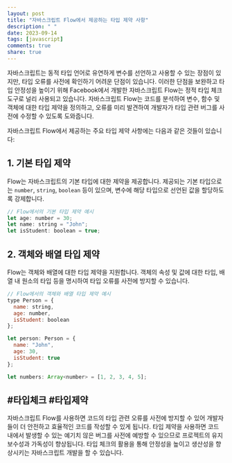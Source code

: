 ```yaml
---
layout: post
title: "자바스크립트 Flow에서 제공하는 타입 제약 사항"
description: " "
date: 2023-09-14
tags: [javascript]
comments: true
share: true
---
```


자바스크립트는 동적 타입 언어로 유연하게 변수를 선언하고 사용할 수 있는 장점이 있지만, 타입 오류를 사전에 확인하기 어려운 단점이 있습니다. 이러한 단점을 보완하고 타입 안정성을 높이기 위해 Facebook에서 개발한 자바스크립트 Flow는 정적 타입 체크 도구로 널리 사용되고 있습니다. 자바스크립트 Flow는 코드를 분석하여 변수, 함수 및 객체에 대한 타입 제약을 정의하고, 오류를 미리 발견하여 개발자가 타입 관련 버그를 사전에 수정할 수 있도록 도와줍니다.

자바스크립트 Flow에서 제공하는 주요 타입 제약 사항에는 다음과 같은 것들이 있습니다:

## 1. 기본 타입 제약
Flow는 자바스크립트의 기본 타입에 대한 제약을 제공합니다. 제공되는 기본 타입으로는 `number`, `string`, `boolean` 등이 있으며, 변수에 해당 타입으로 선언된 값을 할당하도록 강제합니다.

```javascript
// Flow에서의 기본 타입 제약 예시
let age: number = 30;
let name: string = "John";
let isStudent: boolean = true;
```

## 2. 객체와 배열 타입 제약
Flow는 객체와 배열에 대한 타입 제약을 지원합니다. 객체의 속성 및 값에 대한 타입, 배열 내 원소의 타입 등을 명시하여 타입 오류를 사전에 방지할 수 있습니다.

```javascript
// Flow에서의 객체와 배열 타입 제약 예시
type Person = {
  name: string,
  age: number,
  isStudent: boolean
};

let person: Person = {
  name: "John",
  age: 30,
  isStudent: true
};

let numbers: Array<number> = [1, 2, 3, 4, 5];
```

## #타입체크 #타입제약

자바스크립트 Flow를 사용하면 코드의 타입 관련 오류를 사전에 방지할 수 있어 개발자들이 더 안전하고 효율적인 코드를 작성할 수 있게 됩니다. 타입 제약을 사용하면 코드 내에서 발생할 수 있는 예기치 않은 버그를 사전에 예방할 수 있으므로 프로젝트의 유지 보수성과 가독성이 향상됩니다. 타입 체크의 활용을 통해 안정성을 높이고 생산성을 향상시키는 자바스크립트 개발을 할 수 있습니다.